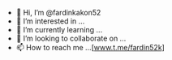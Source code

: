 - 👋 Hi, I’m @fardinkakon52
- 👀 I’m interested in ...
- 🌱 I’m currently learning ...
- 💞️ I’m looking to collaborate on ...
- 📫 How to reach me ...[www.t.me/fardin52k]

<!---
fardinkakon52/fardinkakon52 is a ✨ special ✨ repository because its `README.md` (this file) appears on your GitHub profile.
You can click the Preview link to take a look at your changes.
--->
